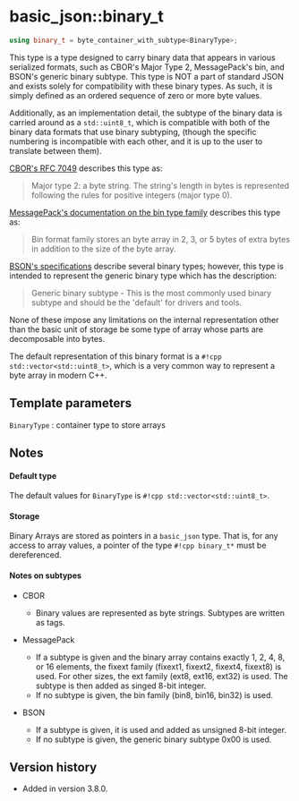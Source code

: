 # basic_json::binary_t

```cpp
using binary_t = byte_container_with_subtype<BinaryType>;
```

This type is a type designed to carry binary data that appears in various serialized formats, such as CBOR's Major Type
2, MessagePack's bin, and BSON's generic binary subtype. This type is NOT a part of standard JSON and exists solely for
compatibility with these binary types. As such, it is simply defined as an ordered sequence of zero or more byte values.

Additionally, as an implementation detail, the subtype of the binary data is carried around as a `std::uint8_t`, which
is compatible with both of the binary data formats that use binary subtyping, (though the specific numbering is
incompatible with each other, and it is up to the user to translate between them).

[CBOR's RFC 7049](https://tools.ietf.org/html/rfc7049) describes this type as:
> Major type 2: a byte string. The string's length in bytes is represented following the rules for positive integers
> (major type 0).

[MessagePack's documentation on the bin type
family](https://github.com/msgpack/msgpack/blob/master/spec.md#bin-format-family) describes this type as:
> Bin format family stores an byte array in 2, 3, or 5 bytes of extra bytes in addition to the size of the byte array.

[BSON's specifications](http://bsonspec.org/spec.html) describe several binary types; however, this type is intended to
represent the generic binary type which has the description:
> Generic binary subtype - This is the most commonly used binary subtype and should be the 'default' for drivers and
> tools.

None of these impose any limitations on the internal representation other than the basic unit of storage be some type of
array whose parts are decomposable into bytes.

The default representation of this binary format is a `#!cpp std::vector<std::uint8_t>`, which is a very common way to
represent a byte array in modern C++.

## Template parameters

`BinaryType`
:   container type to store arrays

## Notes

#### Default type

The default values for `BinaryType` is `#!cpp std::vector<std::uint8_t>`.

#### Storage

Binary Arrays are stored as pointers in a `basic_json` type. That is, for any access to array values, a pointer of the
type `#!cpp binary_t*` must be dereferenced.

#### Notes on subtypes

- CBOR
    - Binary values are represented as byte strings. Subtypes are written as tags.

- MessagePack
    - If a subtype is given and the binary array contains exactly 1, 2, 4, 8, or 16 elements, the fixext family (fixext1,
      fixext2, fixext4, fixext8) is used. For other sizes, the ext family (ext8, ext16, ext32) is used. The subtype is
      then added as singed 8-bit integer.
    - If no subtype is given, the bin family (bin8, bin16, bin32) is used.

- BSON
    - If a subtype is given, it is used and added as unsigned 8-bit integer.
    - If no subtype is given, the generic binary subtype 0x00 is used.

## Version history

- Added in version 3.8.0.

